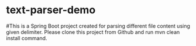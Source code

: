 # text-parser-demo

#This is a Spring Boot project created for parsing different file content using given delimiter.  Please clone this project from Github and run mvn clean install command. 
